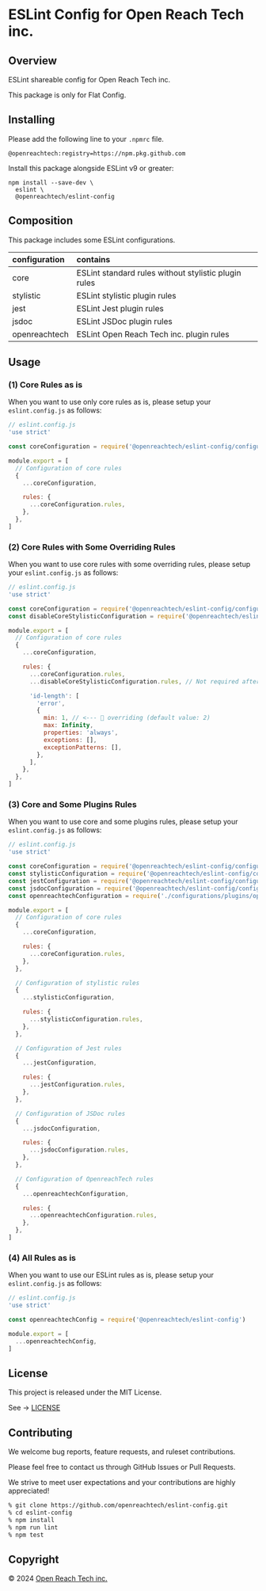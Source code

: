 # ESLint Config for Open Reach Tech inc.

## Overview

ESLint shareable config for Open Reach Tech inc.

This package is only for Flat Config.

## Installing

Please add the following line to your `.npmrc` file.

```
@openreachtech:registry=https://npm.pkg.github.com
```

Install this package alongside ESLint v9 or greater:

```
npm install --save-dev \
  eslint \
  @openreachtech/eslint-config
```

## Composition

This package includes some ESLint configurations.

| configuration | contains |
| :-- | :-- |
| core | ESLint standard rules without stylistic plugin rules |
| stylistic | ESLint stylistic plugin rules |
| jest | ESLint Jest plugin rules |
| jsdoc | ESLint JSDoc plugin rules |
| openreachtech | ESLint Open Reach Tech inc. plugin rules |

##  Usage

### (1) Core Rules as is

When you want to use only core rules as is, please setup your `eslint.config.js` as follows:

```js
// eslint.config.js
'use strict'

const coreConfiguration = require('@openreachtech/eslint-config/configurations/core')

module.export = [
  // Configuration of core rules
  {
    ...coreConfiguration,

    rules: {
      ...coreConfiguration.rules,
    },
  },
]
```

### (2) Core Rules with Some Overriding Rules

When you want to use core rules with some overriding rules, please setup your `eslint.config.js` as follows:

```js
// eslint.config.js
'use strict'

const coreConfiguration = require('@openreachtech/eslint-config/configurations/core')
const disableCoreStylisticConfiguration = require('@openreachtech/eslint-config/configurations/disableCoreStylistic')

module.export = [
  // Configuration of core rules
  {
    ...coreConfiguration,

    rules: {
      ...coreConfiguration.rules,
      ...disableCoreStylisticConfiguration.rules, // Not required after v10.

      'id-length': [
        'error',
        {
          min: 1, // <--- 👀 overriding (default value: 2)
          max: Infinity,
          properties: 'always',
          exceptions: [],
          exceptionPatterns: [],
        },
      ],
    },
  },
]
```

### (3) Core and Some Plugins Rules

When you want to use core and some plugins rules, please setup your `eslint.config.js` as follows:

```js
// eslint.config.js
'use strict'

const coreConfiguration = require('@openreachtech/eslint-config/configurations/core')
const stylisticConfiguration = require('@openreachtech/eslint-config/configurations/plugins/stylistic')
const jestConfiguration = require('@openreachtech/eslint-config/configurations/plugins/jest')
const jsdocConfiguration = require('@openreachtech/eslint-config/configurations/plugins/jsdoc')
const openreachtechConfiguration = require('./configurations/plugins/openreachtech')

module.export = [
  // Configuration of core rules
  {
    ...coreConfiguration,

    rules: {
      ...coreConfiguration.rules,
    },
  },

  // Configuration of stylistic rules
  {
    ...stylisticConfiguration,

    rules: {
      ...stylisticConfiguration.rules,
    },
  },

  // Configuration of Jest rules
  {
    ...jestConfiguration,

    rules: {
      ...jestConfiguration.rules,
    },
  },

  // Configuration of JSDoc rules
  {
    ...jsdocConfiguration,

    rules: {
      ...jsdocConfiguration.rules,
    },
  },

  // Configuration of OpenreachTech rules
  {
    ...openreachtechConfiguration,

    rules: {
      ...openreachtechConfiguration.rules,
    },
  },
]
```

### (4) All Rules as is

When you want to use our ESLint rules as is, please setup your `eslint.config.js` as follows:

```js
// eslint.config.js
'use strict'

const openreachtechConfig = require('@openreachtech/eslint-config')

module.export = [
  ...openreachtechConfig,
]
```

## License

This project is released under the MIT License.

See → [LICENSE](./LICENSE)

## Contributing

We welcome bug reports, feature requests, and ruleset contributions.

Please feel free to contact us through GitHub Issues or Pull Requests.

We strive to meet user expectations and your contributions are highly appreciated!

```sh
% git clone https://github.com/openreachtech/eslint-config.git
% cd eslint-config
% npm install
% npm run lint
% npm test
```

## Copyright

© 2024 [Open Reach Tech inc.](https://openreach.tech)
